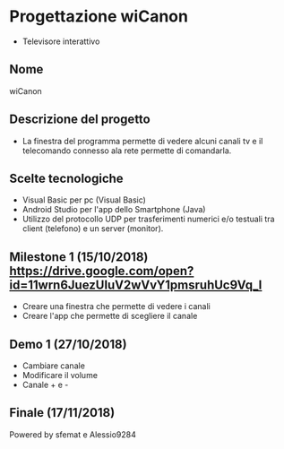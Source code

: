 # Progettazione wiCanon
- Televisore interattivo

## Nome
wiCanon

## Descrizione del progetto
- La finestra del programma permette di vedere alcuni canali tv e il telecomando connesso ala rete permette di comandarla.

## Scelte tecnologiche
- Visual Basic per pc (Visual Basic)
- Android Studio per l'app dello Smartphone (Java)
- Utilizzo del protocollo UDP per trasferimenti numerici e/o testuali tra client (telefono) e un server (monitor).

## Milestone 1 (15/10/2018) https://drive.google.com/open?id=11wrn6JuezUIuV2wVvY1pmsruhUc9Vq_I
- Creare una finestra che permette di vedere i canali
- Creare l'app che permette di scegliere il canale

## Demo 1 (27/10/2018)
- Cambiare canale
- Modificare il volume
- Canale + e -

## Finale (17/11/2018)

Powered by sfemat e Alessio9284
